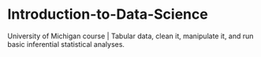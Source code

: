 # Introduction-to-Data-Science
University of Michigan course | Tabular data, clean it, manipulate it, and run basic inferential statistical analyses.

